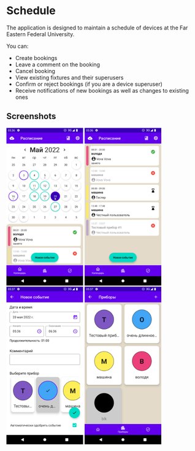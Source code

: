 # Schedule

The application is designed to maintain a schedule of devices at the Far Eastern Federal University.

You can:
- Create bookings
- Leave a comment on the booking
- Cancel booking
- View existing fixtures and their superusers
- Confirm or reject bookings (if you are a device superuser)
- Receive notifications of new bookings as well as changes to existing ones

## Screenshots
<img src="screenshots/calendar.png" width="200" />
<img src="screenshots/schedule.png" width="200" />
<img src="screenshots/new.png" width="200" />
<img src="screenshots/appliances.png" width="200" />
